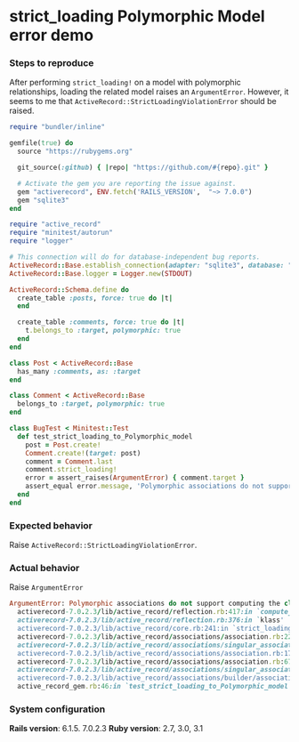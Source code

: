 # strict_loading Polymorphic Model error demo

### Steps to reproduce

After performing `strict_loading!` on a model with polymorphic relationships, loading the related model raises an `ArgumentError`.
However, it seems to me that `ActiveRecord::StrictLoadingViolationError` should be raised.

```ruby
require "bundler/inline"

gemfile(true) do
  source "https://rubygems.org"

  git_source(:github) { |repo| "https://github.com/#{repo}.git" }

  # Activate the gem you are reporting the issue against.
  gem "activerecord", ENV.fetch('RAILS_VERSION',  "~> 7.0.0")
  gem "sqlite3"
end

require "active_record"
require "minitest/autorun"
require "logger"

# This connection will do for database-independent bug reports.
ActiveRecord::Base.establish_connection(adapter: "sqlite3", database: ":memory:")
ActiveRecord::Base.logger = Logger.new(STDOUT)

ActiveRecord::Schema.define do
  create_table :posts, force: true do |t|
  end

  create_table :comments, force: true do |t|
    t.belongs_to :target, polymorphic: true
  end
end

class Post < ActiveRecord::Base
  has_many :comments, as: :target
end

class Comment < ActiveRecord::Base
  belongs_to :target, polymorphic: true
end

class BugTest < Minitest::Test
  def test_strict_loading_to_Polymorphic_model
    post = Post.create!
    Comment.create!(target: post)
    comment = Comment.last
    comment.strict_loading!
    error = assert_raises(ArgumentError) { comment.target }
    assert_equal error.message, 'Polymorphic associations do not support computing the class.'
  end
end
```

### Expected behavior

<!-- Tell us what should happen -->

Raise `ActiveRecord::StrictLoadingViolationError`.

### Actual behavior

<!-- Tell us what happens instead -->

Raise `ArgumentError`

```ruby
ArgumentError: Polymorphic associations do not support computing the class.
  activerecord-7.0.2.3/lib/active_record/reflection.rb:417:in `compute_class'
  activerecord-7.0.2.3/lib/active_record/reflection.rb:376:in `klass'
  activerecord-7.0.2.3/lib/active_record/core.rb:241:in `strict_loading_violation!'
  activerecord-7.0.2.3/lib/active_record/associations/association.rb:220:in `find_target'
  activerecord-7.0.2.3/lib/active_record/associations/singular_association.rb:44:in `find_target'
  activerecord-7.0.2.3/lib/active_record/associations/association.rb:173:in `load_target'
  activerecord-7.0.2.3/lib/active_record/associations/association.rb:67:in `reload'
  activerecord-7.0.2.3/lib/active_record/associations/singular_association.rb:11:in `reader'
  activerecord-7.0.2.3/lib/active_record/associations/builder/association.rb:104:in `target'
  active_record_gem.rb:46:in `test_strict_loading_to_Polymorphic_model'
```

### System configuration

**Rails version**: 6.1.5. 7.0.2.3
**Ruby version**: 2.7, 3.0, 3.1
